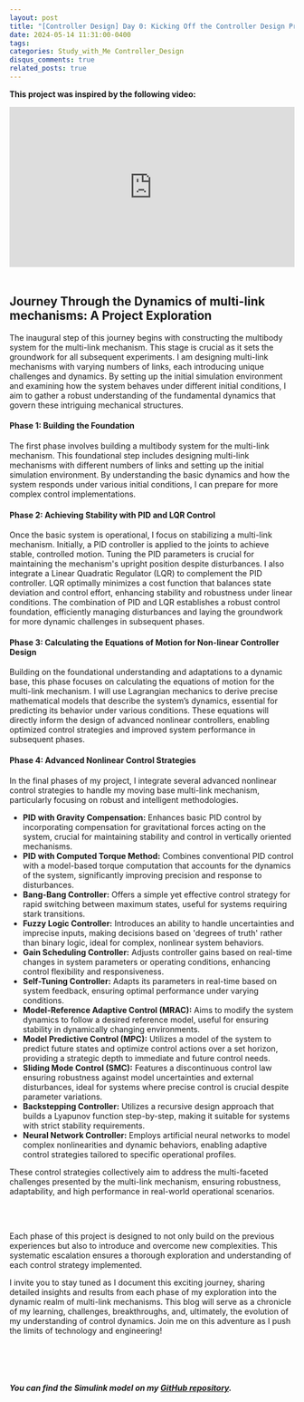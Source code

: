 ```yaml
---
layout: post
title: "[Controller Design] Day 0: Kicking Off the Controller Design Project"
date: 2024-05-14 11:31:00-0400
tags:
categories: Study_with_Me Controller_Design
disqus_comments: true
related_posts: true
---
```


**This project was inspired by the following video:**

<div style="position: relative; padding-bottom: 56.25%; height: 0; overflow: hidden; margin-bottom: 3rem;">
  <iframe src="https://www.youtube.com/embed/I5GvwWKkBmg" frameborder="0" style="position: absolute; top: 0; left: 0; width: 100%; height: 100%;" allow="accelerometer; autoplay; clipboard-write; encrypted-media; gyroscope; picture-in-picture" allowfullscreen></iframe>
</div>

## Journey Through the Dynamics of multi-link mechanisms: A Project Exploration

The inaugural step of this journey begins with constructing the multibody system for the multi-link mechanism. This stage is crucial as it sets the groundwork for all subsequent experiments. I am designing multi-link mechanisms with varying numbers of links, each introducing unique challenges and dynamics. By setting up the initial simulation environment and examining how the system behaves under different initial conditions, I aim to gather a robust understanding of the fundamental dynamics that govern these intriguing mechanical structures.

#### Phase 1: Building the Foundation

The first phase involves building a multibody system for the multi-link mechanism. This foundational step includes designing multi-link mechanisms with different numbers of links and setting up the initial simulation environment. By understanding the basic dynamics and how the system responds under various initial conditions, I can prepare for more complex control implementations.

#### Phase 2: Achieving Stability with PID and LQR Control

Once the basic system is operational, I focus on stabilizing a multi-link mechanism. Initially, a PID controller is applied to the joints to achieve stable, controlled motion. Tuning the PID parameters is crucial for maintaining the mechanism's upright position despite disturbances. I also integrate a Linear Quadratic Regulator (LQR) to complement the PID controller. LQR optimally minimizes a cost function that balances state deviation and control effort, enhancing stability and robustness under linear conditions. The combination of PID and LQR establishes a robust control foundation, efficiently managing disturbances and laying the groundwork for more dynamic challenges in subsequent phases.

#### Phase 3: Calculating the Equations of Motion for Non-linear Controller Design

Building on the foundational understanding and adaptations to a dynamic base, this phase focuses on calculating the equations of motion for the multi-link mechanism. I will use Lagrangian mechanics to derive precise mathematical models that describe the system’s dynamics, essential for predicting its behavior under various conditions. These equations will directly inform the design of advanced nonlinear controllers, enabling optimized control strategies and improved system performance in subsequent phases.

#### Phase 4: Advanced Nonlinear Control Strategies

In the final phases of my project, I integrate several advanced nonlinear control strategies to handle my moving base multi-link mechanism, particularly focusing on robust and intelligent methodologies.

- **PID with Gravity Compensation:** Enhances basic PID control by incorporating compensation for gravitational forces acting on the system, crucial for maintaining stability and control in vertically oriented mechanisms.
- **PID with Computed Torque Method:** Combines conventional PID control with a model-based torque computation that accounts for the dynamics of the system, significantly improving precision and response to disturbances.
- **Bang-Bang Controller:** Offers a simple yet effective control strategy for rapid switching between maximum states, useful for systems requiring stark transitions.
- **Fuzzy Logic Controller:** Introduces an ability to handle uncertainties and imprecise inputs, making decisions based on 'degrees of truth' rather than binary logic, ideal for complex, nonlinear system behaviors.
- **Gain Scheduling Controller:** Adjusts controller gains based on real-time changes in system parameters or operating conditions, enhancing control flexibility and responsiveness.
- **Self-Tuning Controller:** Adapts its parameters in real-time based on system feedback, ensuring optimal performance under varying conditions.
- **Model-Reference Adaptive Control (MRAC):** Aims to modify the system dynamics to follow a desired reference model, useful for ensuring stability in dynamically changing environments.
- **Model Predictive Control (MPC):** Utilizes a model of the system to predict future states and optimize control actions over a set horizon, providing a strategic depth to immediate and future control needs.
- **Sliding Mode Control (SMC):** Features a discontinuous control law ensuring robustness against model uncertainties and external disturbances, ideal for systems where precise control is crucial despite parameter variations.
- **Backstepping Controller:** Utilizes a recursive design approach that builds a Lyapunov function step-by-step, making it suitable for systems with strict stability requirements.
- **Neural Network Controller:** Employs artificial neural networks to model complex nonlinearities and dynamic behaviors, enabling adaptive control strategies tailored to specific operational profiles.

These control strategies collectively aim to address the multi-faceted challenges presented by the multi-link mechanism, ensuring robustness, adaptability, and high performance in real-world operational scenarios.

<br>
<br>

Each phase of this project is designed to not only build on the previous experiences but also to introduce and overcome new complexities. This systematic escalation ensures a thorough exploration and understanding of each control strategy implemented.

I invite you to stay tuned as I document this exciting journey, sharing detailed insights and results from each phase of my exploration into the dynamic realm of multi-link mechanisms. This blog will serve as a chronicle of my learning, challenges, breakthroughs, and, ultimately, the evolution of my understanding of control dynamics. Join me on this adventure as I push the limits of technology and engineering!

<br>
<br>
<br>

##### You can find the Simulink model on my [GitHub repository](https://github.com/geunee20/Controller_Design).
